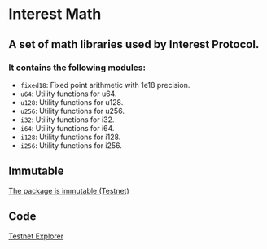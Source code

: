 # Interest Math

## A set of math libraries used by Interest Protocol.

### It contains the following modules:

-   `fixed18`: Fixed point arithmetic with 1e18 precision.
-   `u64`: Utility functions for u64.
-   `u128`: Utility functions for u128.
-   `u256`: Utility functions for u256.
-   `i32`: Utility functions for i32.
-   `i64`: Utility functions for i64.
-   `i128`: Utility functions for i128.
-   `i256`: Utility functions for i256.

## Immutable

[The package is immutable (Testnet)](https://testnet.suivision.xyz/txblock/78doM3h5gLNSi4PUtmDgzpN67hMeuD2D1HzJkuSB3Fd1)

## Code

[Testnet Explorer](https://testnet.suivision.xyz/package/0x4f0897757092adc03641457a8a9becd3e069893b3e71583169039363e90827b4?tab=Code)

